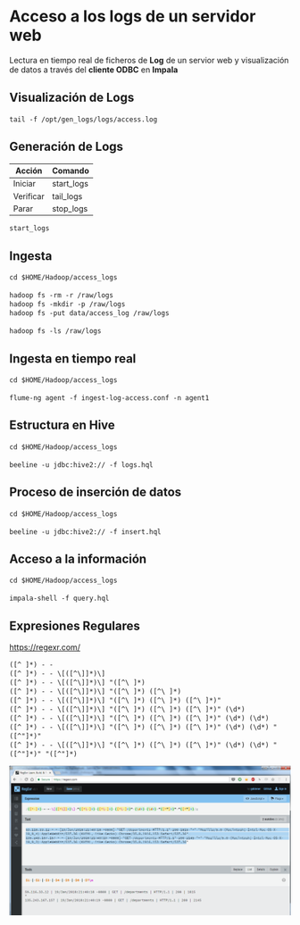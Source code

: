 # Acceso a los logs de un servidor web

Lectura en tiempo real de ficheros de **Log** de un servior web y visualización de datos a través del **cliente ODBC** en **Impala**

## Visualización de Logs

```
tail -f /opt/gen_logs/logs/access.log
```

## Generación de Logs


| Acción  | Comando |
| ------------- | ------------- | 
| Iniciar | start_logs |
| Verificar | tail_logs |
| Parar | stop_logs |

```
start_logs
```
## Ingesta

```
cd $HOME/Hadoop/access_logs

hadoop fs -rm -r /raw/logs
hadoop fs -mkdir -p /raw/logs
hadoop fs -put data/access_log /raw/logs

hadoop fs -ls /raw/logs

```

## Ingesta en tiempo real
```
cd $HOME/Hadoop/access_logs

flume-ng agent -f ingest-log-access.conf -n agent1
```

## Estructura en Hive 

```
cd $HOME/Hadoop/access_logs

beeline -u jdbc:hive2:// -f logs.hql
```

## Proceso de inserción de datos
```
cd $HOME/Hadoop/access_logs

beeline -u jdbc:hive2:// -f insert.hql
```

## Acceso a la información

```
cd $HOME/Hadoop/access_logs

impala-shell -f query.hql
```


## Expresiones Regulares

https://regexr.com/

```
([^ ]*) - - 
([^ ]*) - - \[([^\]]*)\]
([^ ]*) - - \[([^\]]*)\] "([^\ ]*)
([^ ]*) - - \[([^\]]*)\] "([^\ ]*) ([^\ ]*)
([^ ]*) - - \[([^\]]*)\] "([^\ ]*) ([^\ ]*) ([^\ ]*)"
([^ ]*) - - \[([^\]]*)\] "([^\ ]*) ([^\ ]*) ([^\ ]*)" (\d*)
([^ ]*) - - \[([^\]]*)\] "([^\ ]*) ([^\ ]*) ([^\ ]*)" (\d*) (\d*)
([^ ]*) - - \[([^\]]*)\] "([^\ ]*) ([^\ ]*) ([^\ ]*)" (\d*) (\d*) "([^"]*)" 
([^ ]*) - - \[([^\]]*)\] "([^\ ]*) ([^\ ]*) ([^\ ]*)" (\d*) (\d*) "([^"]*)" "([^"]*)
```

![Visualización de expresiones regulares](/images/RegEx.png)
